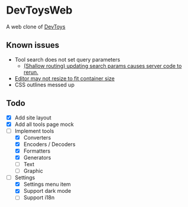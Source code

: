 # DevToysWeb

A web clone of [DevToys](https://github.com/veler/DevToys)

## Known issues

- Tool search does not set query parameters
  - [(Shallow routing) updating search params causes server code to rerun.](https://github.com/vercel/next.js/issues/49668)
- [Editor may not resize to fit container size](https://github.com/suren-atoyan/monaco-react/issues/346)
- CSS outlines messed up

## Todo

- [x] Add site layout
- [x] Add all tools page mock
- [ ] Implement tools
  - [x] Converters
  - [x] Encoders / Decoders
  - [x] Formatters
  - [x] Generators
  - [ ] Text
  - [ ] Graphic
- [ ] Settings
  - [x] Settings menu item
  - [x] Support dark mode
  - [ ] Support i18n
